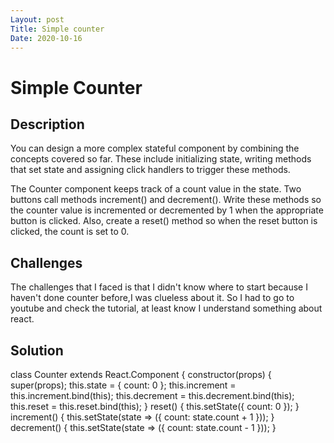 ```yaml
---
Layout: post
Title: Simple counter
Date: 2020-10-16
---
```


   # Simple Counter

 ## Description

 You can design a more complex stateful component by combining the concepts covered so far. These include initializing state, writing methods that set state and assigning click handlers to trigger these methods.

The Counter component keeps track of a count value in the state. Two buttons call methods increment() and decrement(). Write these methods so the counter value is incremented or decremented by 1 when the appropriate button is clicked. Also, create a reset() method so when the reset button is clicked, the count is set to 0.


 ## Challenges

The challenges that I faced is that I didn't know where to start because I haven't done
counter before,I was clueless about it. So I had to go to youtube and check the tutorial, at least know I understand something about react.

 ## Solution

 class Counter extends React.Component {
  constructor(props) {
    super(props);
    this.state = {
      count: 0
    };
 this.increment = this.increment.bind(this);
  this.decrement = this.decrement.bind(this);
  this.reset = this.reset.bind(this);
 }
  reset() {
    this.setState({
      count: 0
    });
  }
  increment() {
    this.setState(state => ({
      count: state.count + 1
    }));
  }
  decrement() {
    this.setState(state => ({
      count: state.count - 1
    }));
  }   
